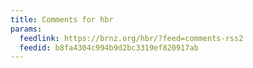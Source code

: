 ```yaml
---
title: Comments for hbr
params:
  feedlink: https://brnz.org/hbr/?feed=comments-rss2
  feedid: b8fa4304c994b9d2bc3319ef820917ab
---
```

